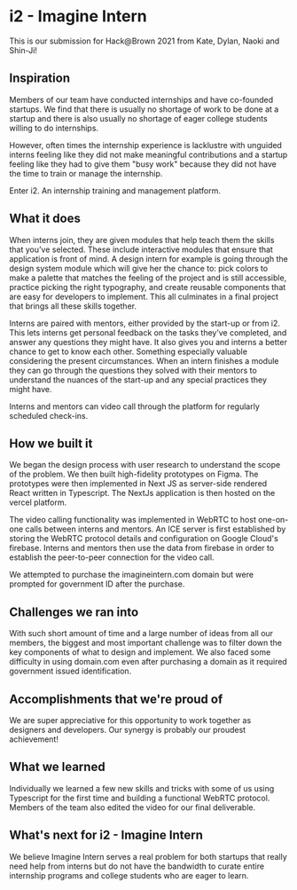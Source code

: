 # i2 - Imagine Intern 
This is our submission for Hack@Brown 2021 from Kate, Dylan, Naoki and Shin-Ji!

## Inspiration
Members of our team have conducted internships and have co-founded startups. We find that there is usually no shortage of work to be done at a startup and there is also usually no shortage of eager college students willing to do internships. 

However, often times the internship experience is lacklustre with unguided interns feeling like they did not make meaningful contributions and a startup feeling like they had to give them "busy work" because they did not have the time to train or manage the internship. 

Enter i2. An internship training and management platform.

## What it does
When interns join, they are given modules that help teach them the skills that you’ve selected. These include interactive modules that ensure that application is front of mind. A design intern for example is going through the design system module which will give her the chance to: pick colors to make a palette that matches the feeling of the project and is still accessible, practice picking the right typography, and create reusable components that are easy for developers to implement. This all culminates in a final project that brings all these skills together.

Interns are paired with mentors, either provided by the start-up or from i2. This lets interns get personal feedback on the tasks they’ve completed, and answer any questions they might have. It also gives you and interns a better chance to get to know each other. Something especially valuable considering the present circumstances. When an intern finishes a module they can go through the questions they solved with their mentors to understand the nuances of the start-up and any special practices they might have. 

Interns and mentors can video call through the platform for regularly scheduled check-ins.

## How we built it
We began the design process with user research to understand the scope of the problem. We then built high-fidelity prototypes on Figma. The prototypes were then implemented in Next JS as server-side rendered React written in Typescript. The NextJs application is then hosted on the vercel platform.

The video calling functionality was implemented in WebRTC to host one-on-one calls between interns and mentors. An ICE server is first established by storing the WebRTC protocol details and configuration on Google Cloud's firebase. Interns and mentors then use the data from firebase in order to establish the peer-to-peer connection for the video call. 

We attempted to purchase the imagineintern.com domain but were prompted for government ID after the purchase. 

## Challenges we ran into
With such short amount of time and a large number of ideas from all our members, the biggest and most important challenge was to filter down the key components of what to design and implement. We also faced some difficulty in using domain.com even after purchasing a domain as it required government issued identification. 

## Accomplishments that we're proud of
We are super appreciative for this opportunity to work together as designers and developers. Our synergy is probably our proudest achievement!

## What we learned
Individually we learned a few new skills and tricks with some of us using Typescript for the first time and building a functional WebRTC protocol. Members of the team also edited the video for our final deliverable.

## What's next for i2 - Imagine Intern
We believe Imagine Intern serves a real problem for both startups that really need help from interns but do not have the bandwidth to curate entire internship programs and college students who are eager to learn. 
